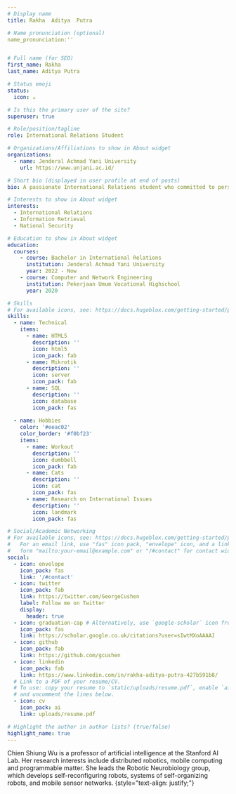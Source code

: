 ```yaml
---
# Display name
title: Rakha  Aditya  Putra 

# Name pronunciation (optional)
name_pronunciation:''


# Full name (for SEO)
first_name: Rakha
last_name: Aditya Putra

# Status emoji
status:
  icon: ☕️

# Is this the primary user of the site?
superuser: true

# Role/position/tagline
role: International Relations Student

# Organizations/Affiliations to show in About widget
organizations:
  - name: Jenderal Achmad Yani University
    url: https://www.unjani.ac.id/

# Short bio (displayed in user profile at end of posts)
bio: A passionate International Relations student who committed to personal and professional growth. I demonstrate a high level of dedication in pursuing continuous self-improvement, strong communication skills and a heightened sense of empathy have aided me in successfully handling tasks and responsibilities. I possess a strong desire to keep learning and growing, and I am ready to bring a positive contribution to the workplace or projects I engage in.

# Interests to show in About widget
interests:
  - International Relations
  - Information Retrieval
  - National Security

# Education to show in About widget
education:
  courses:
    - course: Bachelor in International Relations
      institution: Jenderal Achmad Yani University
      year: 2022 - Now
    - course: Computer and Network Engineering
      institution: Pekerjaan Umum Vocational Highschool
      year: 2020

# Skills
# For available icons, see: https://docs.hugoblox.com/getting-started/page-builder/#icons
skills:
  - name: Technical
    items:
      - name: HTML5
        description: ''
        icon: html5
        icon_pack: fab
      - name: Mikrotik
        description: ''
        icon: server
        icon_pack: fab
      - name: SQL
        description: ''
        icon: database
        icon_pack: fas
        
  - name: Hobbies
    color: '#eeac02'
    color_border: '#f0bf23'
    items:
      - name: Workout 
        description: ''
        icon: dumbbell
        icon_pack: fab
      - name: Cats
        description: ''
        icon: cat
        icon_pack: fas
      - name: Research on International Issues
        description: ''
        icon: landmark
        icon_pack: fas

# Social/Academic Networking
# For available icons, see: https://docs.hugoblox.com/getting-started/page-builder/#icons
#   For an email link, use "fas" icon pack, "envelope" icon, and a link in the
#   form "mailto:your-email@example.com" or "/#contact" for contact widget.
social:
  - icon: envelope
    icon_pack: fas
    link: '/#contact'
  - icon: twitter
    icon_pack: fab
    link: https://twitter.com/GeorgeCushen
    label: Follow me on Twitter
    display:
      header: true
  - icon: graduation-cap # Alternatively, use `google-scholar` icon from `ai` icon pack
    icon_pack: fas
    link: https://scholar.google.co.uk/citations?user=sIwtMXoAAAAJ
  - icon: github
    icon_pack: fab
    link: https://github.com/gcushen
  - icon: linkedin
    icon_pack: fab
    link: https://www.linkedin.com/in/rakha-aditya-putra-427b591b8/
  # Link to a PDF of your resume/CV.
  # To use: copy your resume to `static/uploads/resume.pdf`, enable `ai` icons in `params.yaml`,
  # and uncomment the lines below.
  - icon: cv
    icon_pack: ai
    link: uploads/resume.pdf

# Highlight the author in author lists? (true/false)
highlight_name: true
---
```


Chien Shiung Wu is a professor of artificial intelligence at the Stanford AI Lab. Her research interests include distributed robotics, mobile computing and programmable matter. She leads the Robotic Neurobiology group, which develops self-reconfiguring robots, systems of self-organizing robots, and mobile sensor networks.
{style="text-align: justify;"}
